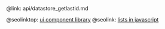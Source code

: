 @link: api/datastore_getlastid.md

@seolinktop: [ui component library](https://webix.com)
@seolink: [lists in javascript](https://webix.com/widget/list/)